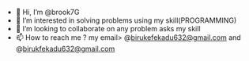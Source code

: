 - 👋 Hi, I’m @brook7G
- 👀 I’m interested in solving problems using my skill(PROGRAMMING)
- 💞️ I’m looking to collaborate on any problem asks my skill
- 📫 How to reach me ? my email> @birukefekadu632@gmail.com and @birukfekadu632@gmail.com

<!---
brook7G/brook7G is a ✨ special ✨ repository because its `README.md` (this file) appears on your GitHub profile.
You can click the Preview link to take a look at your changes.
--->
